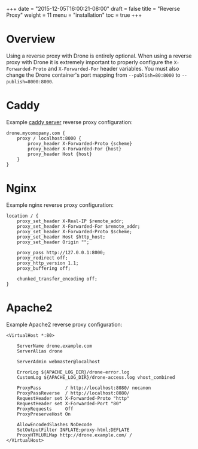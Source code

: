 +++
date = "2015-12-05T16:00:21-08:00"
draft = false
title = "Reverse Proxy"
weight = 11
menu = "installation"
toc = true
+++

# Overview

Using a reverse proxy with Drone is entirely optional. When using a reverse proxy with Drone it is extremely important to properly configure the `X-Forwarded-Proto` and `X-Forwarded-For` header variables. You must also change the Drone container's port mapping from `--publish=80:8000` to `--publish=8000:8000`.

# Caddy

Example [caddy server](https://caddyserver.com/) reverse proxy configuration:

```
drone.mycomopany.com {
    proxy / localhost:8000 {
        proxy_header X-Forwarded-Proto {scheme}
        proxy_header X-Forwarded-For {host}
        proxy_header Host {host}
    }
}
```

# Nginx

Example nginx reverse proxy configuration:

```
location / {
    proxy_set_header X-Real-IP $remote_addr;
    proxy_set_header X-Forwarded-For $remote_addr;
    proxy_set_header X-Forwarded-Proto $scheme;
    proxy_set_header Host $http_host;
    proxy_set_header Origin "";

    proxy_pass http://127.0.0.1:8000;
    proxy_redirect off;
    proxy_http_version 1.1;
    proxy_buffering off;

    chunked_transfer_encoding off;
}
```

# Apache2

Example Apache2 reverse proxy configuration:

```
<VirtualHost *:80>

	ServerName drone.example.com
	ServerAlias drone

	ServerAdmin webmaster@localhost

	ErrorLog ${APACHE_LOG_DIR}/drone-error.log
	CustomLog ${APACHE_LOG_DIR}/drone-access.log vhost_combined

	ProxyPass         / http://localhost:8080/ nocanon
	ProxyPassReverse  / http://localhost:8080/
	RequestHeader set X-Forwarded-Proto "http"
	RequestHeader set X-Forwarded-Port "80"
	ProxyRequests     Off
	ProxyPreserveHost On

	AllowEncodedSlashes NoDecode
	SetOutputFilter INFLATE;proxy-html;DEFLATE
	ProxyHTMLURLMap http://drone.example.com/ /
</VirtualHost>

```
